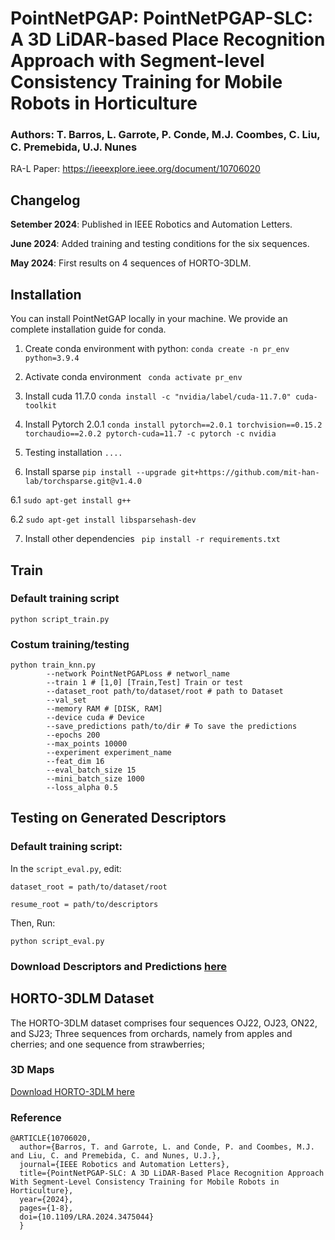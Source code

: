 # PointNetPGAP:  PointNetPGAP-SLC: A 3D LiDAR-based Place Recognition Approach with Segment-level Consistency Training for Mobile Robots in Horticulture

### Authors:  T. Barros, L. Garrote, P. Conde, M.J. Coombes, C. Liu, C. Premebida, U.J. Nunes

RA-L Paper: https://ieeexplore.ieee.org/document/10706020

## Changelog
**Setember 2024**: Published in IEEE Robotics and Automation Letters.

**June 2024**: Added training and testing conditions for the six sequences. 

**May 2024**: First results on 4 sequences of HORTO-3DLM.


## Installation
You can install PointNetGAP locally in your machine.  We provide an complete installation guide for conda.


1. Create conda environment with python: ``` conda create -n pr_env python=3.9.4 ```

2. Activate conda environment
```  conda activate pr_env ```

3. Install cuda 11.7.0 ``` conda install -c "nvidia/label/cuda-11.7.0" cuda-toolkit    ```

4. Install Pytorch 2.0.1 ``` conda install pytorch==2.0.1 torchvision==0.15.2 torchaudio==2.0.2 pytorch-cuda=11.7 -c pytorch -c nvidia ```

5. Testing installation ``` .... ```

6. Install sparse ``` pip install --upgrade git+https://github.com/mit-han-lab/torchsparse.git@v1.4.0 ```

6.1 ```sudo apt-get install g++ ```

6.2 ```sudo apt-get install libsparsehash-dev ```

7. Install other dependencies  ``` pip install -r requirements.txt```


## Train

### Default training script
```
python script_train.py
```


### Costum training/testing
```
python train_knn.py  
        --network PointNetPGAPLoss # networl_name
        --train 1 # [1,0] [Train,Test] Train or test
        --dataset_root path/to/dataset/root # path to Dataset 
        --val_set 
        --memory RAM # [DISK, RAM] 
        --device cuda # Device
        --save_predictions path/to/dir # To save the predictions
        --epochs 200
        --max_points 10000
        --experiment experiment_name
        --feat_dim 16
        --eval_batch_size 15
        --mini_batch_size 1000
        --loss_alpha 0.5
```

## Testing on Generated Descriptors 

### Default training script:

In the ```script_eval.py```, edit:

```dataset_root = path/to/dataset/root```


```resume_root = path/to/descriptors```


Then, Run:
```
python script_eval.py
```

### Download Descriptors and Predictions [here](https://nas-greenbotics.isr.uc.pt/drive/d/s/yqEsJo2CzrFVr8lAQmRhSpftw2dBnIoh/B8IXnvGfsnqGC_BABb7n9qggaw4HhFGD-ZrhgM00gbgs)


## HORTO-3DLM Dataset

The HORTO-3DLM dataset comprises four sequences OJ22, OJ23, ON22, and SJ23;  Three sequences from orchards, namely from apples and cherries; and one sequence from strawberries;


### 3D Maps 
[Download HORTO-3DLM here](https://nas-greenbotics.isr.uc.pt/drive/d/s/x4eZ5aPL96blS0i7xNKIl0iJOtkdU7QR/h3YJb7wuqCZpV9NNxgeITnGTRsDJeVNY-a7eAQXUnGQs#file_id=799704328662196403)



### Reference 

```
@ARTICLE{10706020,
  author={Barros, T. and Garrote, L. and Conde, P. and Coombes, M.J. and Liu, C. and Premebida, C. and Nunes, U.J.},
  journal={IEEE Robotics and Automation Letters}, 
  title={PointNetPGAP-SLC: A 3D LiDAR-Based Place Recognition Approach With Segment-Level Consistency Training for Mobile Robots in Horticulture}, 
  year={2024},
  pages={1-8},
  doi={10.1109/LRA.2024.3475044}
  }
  ```

